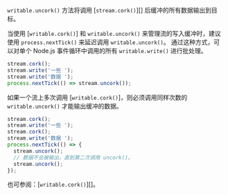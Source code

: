 <!-- YAML
added: v0.11.2
-->

`writable.uncork()` 方法将调用 [`stream.cork()`][] 后缓冲的所有数据输出到目标。

当使用 [`writable.cork()`] 和 `writable.uncork()` 来管理流的写入缓冲时，建议使用 `process.nextTick()` 来延迟调用 `writable.uncork()`。
通过这种方式，可以对单个 Node.js 事件循环中调用的所有 `writable.write()` 进行批处理。

```js
stream.cork();
stream.write('一些 ');
stream.write('数据 ');
process.nextTick(() => stream.uncork());
```

如果一个流上多次调用 [`writable.cork()`]，则必须调用同样次数的 `writable.uncork()` 才能输出缓冲的数据。

```js
stream.cork();
stream.write('一些 ');
stream.cork();
stream.write('数据 ');
process.nextTick(() => {
  stream.uncork();
  // 数据不会被输出，直到第二次调用 uncork()。
  stream.uncork();
});
```

也可参阅：[`writable.cork()`][]。

